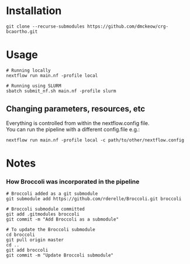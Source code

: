 # Installation
```
git clone --recurse-submodules https://github.com/dmckeow/crg-bcaortho.git
```
# Usage
```
# Running locally
nextflow run main.nf -profile local

# Running using SLURM
sbatch submit_nf.sh main.nf -profile slurm
```
## Changing parameters, resources, etc
Everything is controlled from within the nextflow.config file.  
You can run the pipeline with a different config.file e.g.:
```
nextflow run main.nf -profile local -c path/to/other/nextflow.config
```

# Notes
### How Broccoli was incorporated in the pipeline

```
# Broccoli added as a git submodule
git submodule add https://github.com/rderelle/Broccoli.git broccoli

# Broccoli submodule committed
git add .gitmodules broccoli
git commit -m "Add Broccoli as a submodule"

# To update the Broccoli submodule
cd broccoli
git pull origin master
cd ..
git add broccoli
git commit -m "Update Broccoli submodule"
```